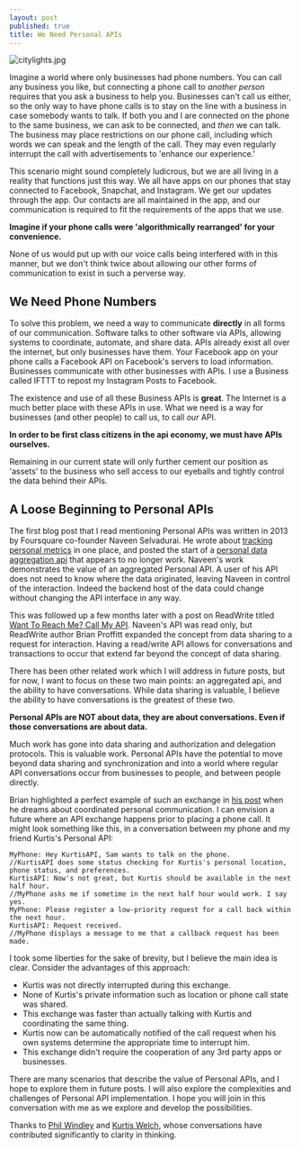 ```yaml
---
layout: post
published: true
title: We Need Personal APIs
---
```

![citylights.jpg]({{site.baseurl}}/media/citylights.jpg)

Imagine a world where only businesses had phone numbers. You can call any business you like, but connecting a phone call to *another person* requires that you ask a business to help you. Businesses can't call us either, so the only way to have phone calls is to stay on the line with a business in case somebody wants to talk. If both you and I are connected on the phone to the same business, we can ask to be connected, and *then* we can talk. The business may place restrictions on our phone call, including which words we can speak and the length of the call. They may even regularly interrupt the call with advertisements to 'enhance our experience.'

This scenario might sound completely ludicrous, but we are all living in a reality that functions just this way. We all have apps on our phones that stay connected to Facebook, Snapchat, and Instagram. We get our updates through the app. Our contacts are all maintained in the app, and our communication is required to fit the requirements of the apps that we use.

**Imagine if your phone calls were 'algorithmically rearranged' for your convenience.**

None of us would put up with our voice calls being interfered with in this manner, but we don't think twice about allowing our other forms of communication to exist in such a perverse way.

## We Need Phone Numbers
To solve this problem, we need a way to communicate **directly** in all forms of our communication. Software talks to other software via APIs, allowing systems to coordinate, automate, and share data. APIs already exist all over the internet, but only businesses have them. Your Facebook app on your phone calls a Facebook API on Facebook's servers to load information. Businesses communicate with other businesses with APIs. I use a Business called IFTTT to repost my Instagram Posts to Facebook.

The existence and use of all these Business APIs is **great**. The Internet is a much better place with these APIs in use. What we need is a way for businesses (and other people) to call us, to call *our* API.

**In order to be first class citizens in the api economy, we must have APIs ourselves.**

Remaining in our current state will only further cement our position as 'assets' to the business who sell access to our eyeballs and tightly control the data behind their APIs.

## A Loose Beginning to Personal APIs
The first blog post that I read mentioning Personal APIs was written in 2013 by Foursquare co-founder Naveen Selvadurai. He wrote about [tracking personal metrics][naveen] in one place, and posted the start of a [personal data aggregation api][naveenapi] that appears to no longer work. Naveen's work demonstrates the value of an aggregated Personal API. A user of his API does not need to know where the data originated, leaving Naveen in control of the interaction. Indeed the backend host of the data could change without changing the API interface in any way.

This was followed up a few months later with a post on ReadWrite titled [Want To Reach Me? Call My API][rw]. Naveen's API was read only, but ReadWrite author Brian Proffitt expanded the concept from data sharing to a request for interaction. Having a read/write API allows for conversations and transactions to occur that extend far beyond the concept of data sharing.

There has been other related work which I will address in future posts, but for now, I want to focus on these two main points: an aggregated api, and the ability to have conversations. While data sharing is valuable, I believe the ability to have conversations is the greatest of these two.

**Personal APIs are NOT about data, they are about conversations. Even if those conversations are about data.**

Much work has gone into data sharing and authorization and delegation protocols. This is valuable work. Personal APIs have the potential to move beyond data sharing and synchronization and into a world where regular API conversations occur from businesses to people, and between people directly. 

Brian highlighted a perfect example of such an exchange in [his post][rw] when he dreams about coordinated personal communication. I can envision a future where an API exchange happens prior to placing a phone call. It might look something like this, in a conversation between my phone and my friend Kurtis's Personal API:

	MyPhone: Hey KurtisAPI, Sam wants to talk on the phone.
    //KurtisAPI does some status checking for Kurtis's personal location, phone status, and preferences.
    KurtisAPI: Now's not great, but Kurtis should be available in the next half hour.
    //MyPhone asks me if sometime in the next half hour would work. I say yes.
    MyPhone: Please register a low-priority request for a call back within the next hour.
    KurtisAPI: Request received.
    //MyPhone displays a message to me that a callback request has been made.
    
I took some liberties for the sake of brevity, but I believe the main idea is clear. Consider the advantages of this approach:

- Kurtis was not directly interrupted during this exchange.
- None of Kurtis's private information such as location or phone call state was shared.
- This exchange was faster than actually talking with Kurtis and coordinating the same thing.
- Kurtis now can be automatically notified of the call request when his own systems determine the appropriate time to interrupt him.
- This exchange didn't require the cooperation of any 3rd party apps or businesses.

There are many scenarios that describe the value of Personal APIs, and I hope to explore them in future posts. I will also explore the complexities and challenges of Personal API implementation. I hope you will join in this conversation with me as we explore and develop the possibilities.

Thanks to [Phil Windley][pjw] and [Kurtis Welch][kw], whose conversations have contributed significantly to clarity in thinking.

[naveen]: http://x.naveen.com/post/51808692792/a-personal-api
[naveenapi]: http://api.naveen.com/
[rw]: http://readwrite.com/2013/08/23/building-personal-api/
[kw]: https://twitter.com/hclewk_
[pjw]: http://www.windley.com/
